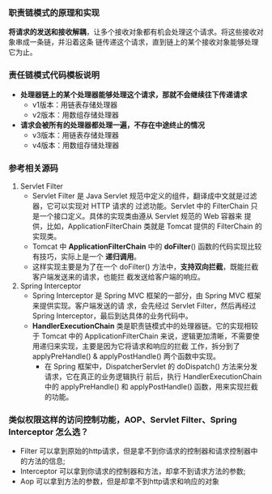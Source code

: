 ### 职责链模式的原理和实现
**将请求的发送和接收解耦**，让多个接收对象都有机会处理这个请求。将这些接收对象串成一条链，并沿着这条
链传递这个请求，直到链上的某个接收对象能够处理它为止。

### 责任链模式代码模板说明
- **处理器链上的某个处理器能够处理这个请求，那就不会继续往下传递请求**
    - v1版本：用链表存储处理器
    - v2版本：用数组存储处理器
- **请求会被所有的处理器都处理一遍，不存在中途终止的情况**
    - v3版本：用链表存储处理器
    - v4版本：用数组存储处理器

### 参考相关源码
1. Servlet Filter
    - Servlet Filter 是 Java Servlet 规范中定义的组件，翻译成中文就是过滤器，它可以实现对 HTTP 请求的
    过滤功能。Servlet 中的 FilterChain 只是一个接口定义。具体的实现类由遵从 Servlet 规范的 Web 容器来
    提供，比如，ApplicationFilterChain 类就是 Tomcat 提供的 FilterChain 的实现类。
    - Tomcat 中 **ApplicationFilterChain** 中的 **doFilter**() 函数的代码实现比较有技巧，实际上是一个
    **递归调用**。
    - 这样实现主要是为了在一个 doFilter() 方法中，**支持双向拦截**，既能拦截客户端发送来的请求，也能拦
    截发送给客户端的响应。
2. Spring Interceptor
    - Spring Interceptor 是 Spring MVC 框架的一部分，由 Spring MVC 框架来提供实现。客户端发送的请
    求，会先经过 Servlet Filter，然后再经过 Spring Interceptor，最后到达具体的业务代码中。
    - **HandlerExecutionChain** 类是职责链模式中的处理器链。它的实现相较于 Tomcat 中的 
    ApplicationFilterChain 来说，逻辑更加清晰，不需要使用递归来实现，主要是因为它将请求和响应的拦截
    工作，拆分到了applyPreHandle() & applyPostHandle() 两个函数中实现。
        - 在 Spring 框架中，DispatcherServlet 的 doDispatch() 方法来分发请求，它在真正的业务逻辑执行
        前后，执行 HandlerExecutionChain 中的 applyPreHandle() 和 applyPostHandle() 函数，用来实现拦截的功能。
        
### 类似权限这样的访问控制功能，AOP、Servlet Filter、Spring Interceptor 怎么选？
 - Filter 可以拿到原始的http请求，但是拿不到你请求的控制器和请求控制器中的方法的信息; 
 - Interceptor 可以拿到你请求的控制器和方法，却拿不到请求方法的参数; 
 - Aop 可以拿到方法的参数，但是却拿不到http请求和响应的对象